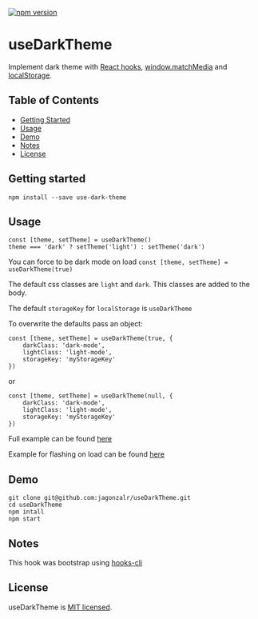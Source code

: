 [![npm version](https://badge.fury.io/js/use-dark-theme.svg)](https://badge.fury.io/js/use-dark-theme)

# useDarkTheme

Implement dark theme with [React hooks](https://reactjs.org/docs/hooks-intro.html), [window.matchMedia](https://developer.mozilla.org/en-US/docs/Web/API/Window/matchMedia) and [localStorage](https://developer.mozilla.org/en-US/docs/Web/API/Window/localStorage).

## Table of Contents

- [Getting Started](#getting-started)
- [Usage](#usage)
- [Demo](#demo)
- [Notes](#notes)
- [License](#license)

## Getting started

`npm install --save use-dark-theme`

## Usage

```
const [theme, setTheme] = useDarkTheme()
theme === 'dark' ? setTheme('light') : setTheme('dark')
```

You can force to be dark mode on load `const [theme, setTheme] = useDarkTheme(true)`

The default css classes are `light` and `dark`. This classes are added to the body.

The default `storageKey` for `localStorage` is `useDarkTheme`

To overwrite the defaults pass an object:

```
const [theme, setTheme] = useDarkTheme(true, {
	darkClass: 'dark-mode',
	lightClass: 'light-mode',
	storageKey: 'myStorageKey'
})
```

or

```
const [theme, setTheme] = useDarkTheme(null, {
	darkClass: 'dark-mode',
	lightClass: 'light-mode',
	storageKey: 'myStorageKey'
})
```

Full example can be found [here](https://github.com/jagonzalr/useDarkTheme/blob/master/demo/App.jsx)

Example for flashing on load can be found [here](https://github.com/jagonzalr/useDarkTheme/blob/master/demo/index.html)

## Demo

```
git clone git@github.com:jagonzalr/useDarkTheme.git
cd useDarkTheme
npm intall
npm start
```

## Notes

This hook was bootstrap using [hooks-cli](https://github.com/jagonzalr/hooks-cli)

## License

useDarkTheme is [MIT licensed](./LICENSE).
